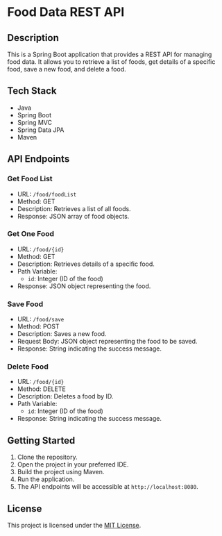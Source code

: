 # Food Data REST API

## Description
This is a Spring Boot application that provides a REST API for managing food data. It allows you to retrieve a list of foods, get details of a specific food, save a new food, and delete a food.

## Tech Stack
- Java
- Spring Boot
- Spring MVC
- Spring Data JPA
- Maven

## API Endpoints

### Get Food List
- URL: `/food/foodList`
- Method: GET
- Description: Retrieves a list of all foods.
- Response: JSON array of food objects.

### Get One Food
- URL: `/food/{id}`
- Method: GET
- Description: Retrieves details of a specific food.
- Path Variable:
    - `id`: Integer (ID of the food)
- Response: JSON object representing the food.

### Save Food
- URL: `/food/save`
- Method: POST
- Description: Saves a new food.
- Request Body: JSON object representing the food to be saved.
- Response: String indicating the success message.

### Delete Food
- URL: `/food/{id}`
- Method: DELETE
- Description: Deletes a food by ID.
- Path Variable:
    - `id`: Integer (ID of the food)
- Response: String indicating the success message.

## Getting Started
1. Clone the repository.
2. Open the project in your preferred IDE.
3. Build the project using Maven.
4. Run the application.
5. The API endpoints will be accessible at `http://localhost:8080`.

## License
This project is licensed under the [MIT License](LICENSE).